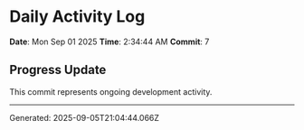 # Daily Activity Log

**Date**: Mon Sep 01 2025
**Time**: 2:34:44 AM
**Commit**: 7

## Progress Update

This commit represents ongoing development activity.

---
Generated: 2025-09-05T21:04:44.066Z
